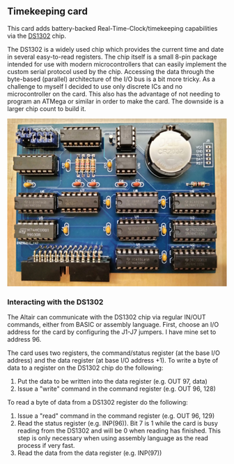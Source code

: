 ## Timekeeping card

This card adds battery-backed Real-Time-Clock/timekeeping capabilities via the [DS1302](doc/DS1302.pdf) chip.

The DS1302 is a widely used chip which provides the current time and date in
several easy-to-read registers. The chip itself is a small 8-pin package intended
for use with modern microcontrollers that can easily implement the custom serial
protocol used by the chip. Accessing the data through the byte-based (parallel)
architecture of the I/O bus is a bit more tricky. As a challenge to myself I decided
to use only discrete ICs and no microcontroller on the card. This also has the
advantage of not needing to program an ATMega or similar in order to make the card.
The downside is a larger chip count to build it.

![Timekeeping card](clock.jpg)

### Interacting with the DS1302

The Altair can communicate with the DS1302 chip via regular IN/OUT commands, either 
from BASIC or assembly language. First, choose an I/O address for the card by configuring
the J1-J7 jumpers. I have mine set to address 96.

The card uses two registers, the command/status register (at the base I/O address) and
the data register (at base I/O address +1). To write a byte of data to a register on
the DS1302 chip do the following:

1) Put the data to be written into the data register (e.g. OUT 97, data)
2) Issue a "write" command in the command register (e.g. OUT 96, 128)

To read a byte of data from a DS1302 register do the following:

1) Issue a "read" command in the command register (e.g. OUT 96, 129)
2) Read the status register (e.g. INP(96)). Bit 7 is 1 while the card is busy reading from the DS1302 and will be 0 when reading has finished.
This step is only necessary when using assembly language as the read process if very fast.
3) Read the data from the data register (e.g. INP(97))
